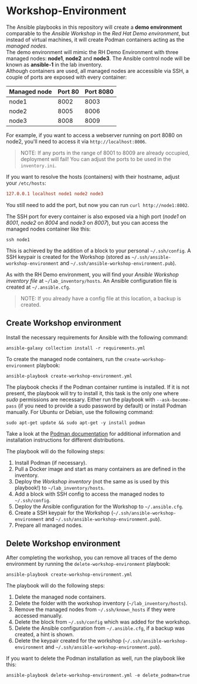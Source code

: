# Workshop-Environment

The Ansible playbooks in this repository will create a **demo environment** comparable to the *Ansible Workshop* in the *Red Hat Demo environment*, but instead of virtual machines, it will create Podman containers acting as the *managed nodes*.  
The demo environment will mimic the RH Demo Environment with three managed nodes: **node1**, **node2** and **node3**. The Ansible control node will be known as **ansible-1** in the lab inventory.  
Although containers are used, all managed nodes are accessible via SSH, a couple of ports are exposed with every container:

| Managed node | Port 80 | Port 8080 |
| ------------ | ------- | --------- |
| node1        | 8002    | 8003      |
| node2        | 8005    | 8006      |
| node3        | 8008    | 8009      |

For example, if you want to access a webserver running on port 8080 on node2, you'll need to access it via `http://localhost:8006`.

> NOTE: If any ports in the range of 8001 to 8009 are already occupied, deployment will fail! You can adjust the ports to be used in the `inventory.ini`.  

If you want to resolve the hosts (containers) with their hostname, adjust your `/etc/hosts`:

```ini
127.0.0.1 localhost node1 node2 node3
```

You still need to add the port, but now you can run `curl http://node1:8002`.

The SSH port for every container is also exposed via a high port (*node1* on *8001*, *node2* on *8004* and *node3* on *8007*), but you can access the managed nodes container like this:

```console
ssh node1
```

This is achieved by the addition of a block to your personal `~/.ssh/config`. A SSH keypair is created for the Workshop (stored as `~/.ssh/ansible-workshop-environment` and `~/.ssh/ansible-workshop-environment.pub`).

As with the RH Demo environment, you will find your *Ansible Workshop inventory file* at `~/lab_inventory/hosts`. An Ansible configuration file is created at `~/.ansible.cfg`.

> NOTE: If you already have a config file at this location, a backup is created.

## Create Workshop environment

Install the necessary requirements for Ansible with the following command:

```console
ansible-galaxy collection install -r requirements.yml
```

To create the managed node containers, run the `create-workshop-environment` playbook:

```console
ansible-playbook create-workshop-environment.yml
```

The playbook checks if the Podman container runtime is installed. If it is not present, the playbook will try to install it, this task is the only one where *sudo* permissions are necessary. Either run the playbook with `--ask-become-pass` (if you need to provide a sudo password by default) or install Podman manually. For Ubuntu or Debian, use the following command:

```console
sudo apt-get update && sudo apt-get -y install podman  
```

Take a look at the [Podman documentation](https://podman.io/docs/installation#linux-distributions) for additional information and installation instructions for different distributions.

The playbook will do the following steps:

1. Install Podman (if necessary).
2. Pull a Docker image and start as many containers as are defined in the inventory.
3. Deploy the *Workshop inventory* (not the same as is used by this playbook!) to `~/lab_inventory/hosts`.
4. Add a block with SSH config to access the managed nodes to `~/.ssh/config`.
5. Deploy the Ansible configuration for the Workshop to `~/.ansible.cfg`.
6. Create a SSH keypair for the Workshop (`~/.ssh/ansible-workshop-environment` and `~/.ssh/ansible-workshop-environment.pub`).
7. Prepare all managed nodes.

## Delete Workshop environment

After completing the workshop, you can remove all traces of the demo environment by running the `delete-workshop-environment` playbook:

```console
ansible-playbook create-workshop-environment.yml
```

The playbook will do the following steps:

1. Delete the managed node containers.
2. Delete the folder with the workshop inventory (`~/lab_inventory/hosts`).
3. Remove the managed nodes from `~/.ssh/known_hosts` if they were accessed manually.
4. Delete the block from `~/.ssh/config` which was added for the workshop.
5. Delete the Ansible configuration from `~/.ansible.cfg`, if a backup was created, a hint is shown.
6. Delete the keypair created for the workshop (`~/.ssh/ansible-workshop-environment` and `~/.ssh/ansible-workshop-environment.pub`).

If you want to delete the Podman installation as well, run the playbook like this:

```console
ansible-playbook delete-workshop-environment.yml -e delete_podman=true
```

